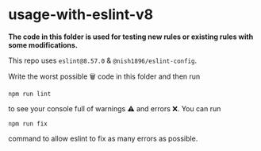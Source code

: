 # usage-with-eslint-v8

**The code in this folder is used for testing new rules or existing rules with some modifications.**

This repo uses `eslint@8.57.0` & `@nish1896/eslint-config`.

Write the worst possible 🗑️ code in this folder and then run 
```
npm run lint
```
to see your console full of warnings ⚠️ and errors ❌. You can run

```
npm run fix
```
command to allow eslint to fix as many errors as possible.  